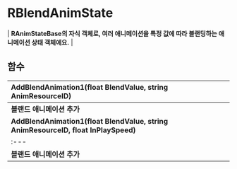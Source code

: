 # **RBlendAnimState**

| **RAnimStateBase의 자식 객체로, 여러 애니메이션을 특정 값에 따라 블랜딩하는 애니메이션 상태 객체에요.** |
## **함수**

| **AddBlendAnimation1(float BlendValue, string AnimResourceID)** |
| :--- |
| **블랜드 애니메이션 추가** |
| **AddBlendAnimation1(float BlendValue, string AnimResourceID, float InPlaySpeed)** |
| :--- |
| **블랜드 애니메이션 추가** |
